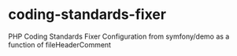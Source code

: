 # coding-standards-fixer
PHP Coding Standards Fixer Configuration from symfony/demo as a function of fileHeaderComment
